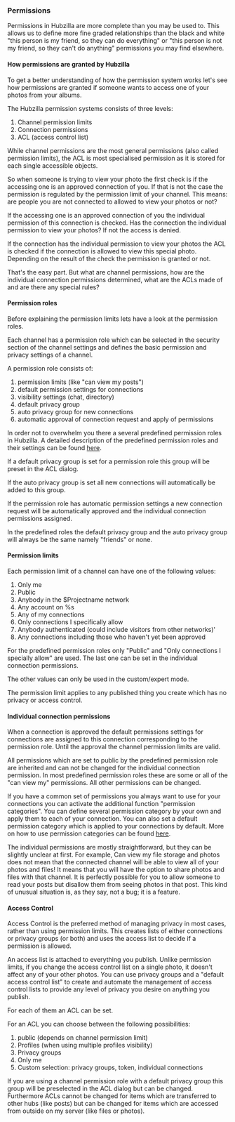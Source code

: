 ### Permissions

Permissions in Hubzilla are more complete than you may be used to. This allows us to define more fine graded relationships than the black and white "this person is my friend, so they can do everything" or "this person is not my friend, so they can't do anything" permissions you may find elsewhere.

#### How permissions are granted by Hubzilla
To get a better understanding of how the permission system works let's see how permissions are granted if someone wants to access one of your photos from your albums.

The Hubzilla permission systems consists of three levels:

1. Channel permission limits
2. Connection permissions
3. ACL (access control list)

While channel permissions are the most general permissions (also called permission limits), the ACL is most specialised permission as it is stored for each single accessible objects.

So when someone is trying to view your photo the first check is if the accessing one is an approved connection of you. If that is not the case the permission is regulated by the permission limit of your channel. This means: are people you are not connected to allowed to view your photos or not?

If the accessing one is an approved connection of you the individual permission of this connection is checked. Has the connection the individual permission to view your photos? If not the access is denied.

If the connection has the individual permission to view your photos the ACL is checked if the connection is allowed to view this special photo. Depending on the result of the check the permission is granted or not.

That's the easy part. But what are channel permissions, how are the individual connection permissions determined, what are the ACLs made of and are there any special rules?

#### Permission roles
Before explaining the permission limits lets have a look at the permission roles.

Each channel has a permission role which can be selected in the security section of the channel settings and defines the basic permission and privacy settings of a channel.

A permission role consists of:

1. permission limits (like "can view my posts")
2. default permission settings for connections
3. visibility settings (chat, directory)
4. default privacy group
5. auto privacy group for new connections
6. automatic approval of connection request and apply of permissions

In order not to overwhelm you there a several predefined permission roles in Hubzilla. A detailed description of the predefined permission roles and their settings can be found [here](./permission_roles-md).

If a default privacy group is set for a permission role this group will be preset in the ACL dialog.

If the auto privacy group is set all new connections will automatically be added to this group.

If the permission role has automatic permission settings a new connection request will be automatically approved and the individual connection permissions assigned.

In the predefined roles the default privacy group and the auto privacy group will always be the same namely "friends" or none.

#### Permission limits
Each permission limit of a channel can have one of the following values:

1. Only me
2. Public
3. Anybody in the $Projectname network
4. Any account on %s
5. Any of my connections
6. Only connections I specifically allow
7. Anybody authenticated (could include visitors from other networks)'
8. Any connections including those who haven\'t yet been approved

For the predefined permission roles only "Public" and "Only connections I specially allow" are used. The last one can be set in the individual connection permissions.

The other values can only be used in the custom/expert mode.

The permission limit applies to any published thing you create which has no privacy or access control.


#### Individual connection permissions
When a connection is approved the default permissions settings for connections are assigned to this connection corresponding to the permission role. Until the approval the channel permission limits are valid.

All permissions which are set to public by the predefined permission role are inherited and can not be changed for the individual connection permission.
In most predefined permission roles these are some or all of the "can view my" permissions. All other permissions can be changed.

If you have a common set of permissions you always want to use for your connections you can activate the additional function "permission categories". You can define several permission category by your own and apply them to each of your connection. You can also set a default permission category which is applied to your connections by default. More on how to use permission categories can be found [here](../feature/permission_categories.md).

The individual permissions are mostly straightforward, but they can be slightly unclear at first. For example, Can view my file storage and photos does not mean that the connected channel will be able to view all of your photos and files! It means that you will have the option to share photos and files with that channel. It is perfectly possible for you to allow someone to read your posts but disallow them from seeing photos in that post. This kind of unusual situation is, as they say, not a bug; it is a feature.

#### Access Control
Access Control is the preferred method of managing privacy in most cases, rather than using permission limits. This creates lists of either connections or privacy groups (or both) and uses the access list to decide if a permission is allowed.

An access list is attached to everything you publish. Unlike permission limits, if you change the access control list on a single photo, it doesn't affect any of your other photos. You can use privacy groups and a "default access control list" to create and automate the management of access control lists to provide any level of privacy you desire on anything you publish.

For each of them an ACL can be set.

For an ACL you can choose between the following possibilities:
1. public (depends on channel permission limit)
2. Profiles (when using multiple profiles visibility)
3. Privacy groups
4. Only me
5. Custom selection: privacy groups, token, individual connections

If you are using a channel permission role with a default privacy group this group will be preselected in the ACL dialog but can be changed.
Furthermore ACLs cannot be changed for items which are transferred to other hubs (like posts) but can be changed for items which are accessed from outside on my server (like files or photos).
